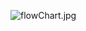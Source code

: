 ![flowChart.jpg](https://github.com/navneetlal/movie-search-engine/blob/master/public/images/flowChart.jpg)